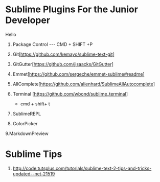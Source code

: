 # Sublime Plugins For the Junior Developer

Hello
1. Package Control --- CMD + SHIFT +P

2. Git[https://github.com/kemayo/sublime-text-git]

3. GitGutter[https://github.com/jisaacks/GitGutter]

4. Emmet[https://github.com/sergeche/emmet-sublime#readme]

5. AllComplete[https://github.com/alienhard/SublimeAllAutocomplete]

6. Terminal [https://github.com/wbond/sublime_terminal]
	- cmd + shift+ t

7. SublimeREPL

8. ColorPicker


9.MarkdownPreview



# Sublime Tips
1. http://code.tutsplus.com/tutorials/sublime-text-2-tips-and-tricks-updated--net-21519





